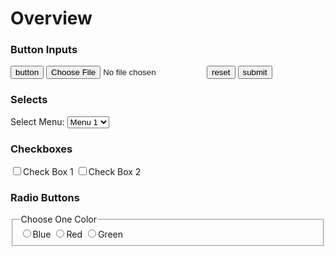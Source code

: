 <h1 class="trailer-0">Overview</h1>


<h3 id="button-inputs">Button Inputs</h3>

<input type="button" value="button" id="button">
<input type="file" value="file" id="file">
<input type="reset" value="reset" id="reset">
<input type="submit" value="submit" id="submit">

<h3 id="selects">Selects</h3>
<label>
Select Menu:
<select>
  <option value="">Menu 1</option>
  <option value="">Menu 2</option>
  <option value="">Menu 3</option>
  <option value="">Menu 4</option>
</select>
</label>

<h3 id="checkboxes">Checkboxes</h3>
<input type="checkbox" id="checkbox"><label for="checkbox">Check Box 1</label>
<input type="checkbox" id="checkbox2"><label for="checkbox2">Check Box 2</label>

<h3 id="radio-buttons">Radio Buttons</h3>

<fieldset>
<legend>Choose One Color</legend>
<input type="radio" name="color" value="blue" id="blue"><label for="blue">Blue</label>
<input type="radio" name="color" value="red" id="red"><label for="red">Red</label>
<input type="radio" name="color" value="green" id="green"><label for="green">Green</label>
</fieldset>